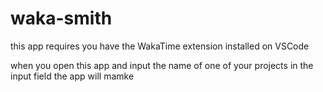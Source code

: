 # waka-smith

this app requires you have the WakaTime extension installed on VSCode

when you open this app and input the name of one of your projects in the input field
the app will mamke 

